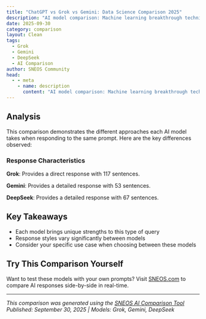 ```yaml
---
title: "ChatGPT vs Grok vs Gemini: Data Science Comparison 2025"
description: "AI model comparison: Machine learning breakthrough techniques in 2025..."
date: 2025-09-30
category: comparison
layout: Clean
tags:
  - Grok
  - Gemini
  - DeepSeek
  - AI Comparison
author: SNEOS Community
head:
  - - meta
    - name: description
      content: "AI model comparison: Machine learning breakthrough techniques in 2025..."
---
```


<ChatComparison
  title="ChatGPT vs Grok vs Gemini: Data Science Comparison 2025"
  prompt="Machine learning breakthrough techniques in 2025"
  :responses='{
    "Grok": "Predicting specific breakthroughs in machine learning (ML) for 2025 is inherently speculative, as the field evolves rapidly based on research, technological advancements, and societal needs. However, based on current trends, emerging challenges, and promising areas of research, I can outline several potential breakthrough techniques or paradigms that might shape ML by 2025. These predictions are grounded in the trajectory of ML as of late 2023, focusing on scalability, efficiency, ethics, and interdisciplinary integration.\n\n---\n\n### 1. **Energy-Efficient and Sustainable AI Models**\n   - **Why it\u2019s likely:** The environmental cost of training large-scale models like transformers (e.g., GPT, BERT) has become a major concern. With data centers consuming massive amounts of energy, there\u2019s a push for greener AI.\n   - **Potential Breakthrough:** By 2025, we might see the widespread adoption of *sparse activation models* or *energy-aware training algorithms*. Techniques like dynamic pruning, low-precision computing (e.g., 8-bit or 4-bit quantization), and neuromorphic hardware could drastically reduce energy consumption while maintaining or even improving model performance.\n   - **Impact:** Smaller carbon footprints for AI deployments, enabling more organizations to adopt ML without high environmental costs. This could democratize access to powerful models, especially in developing regions.\n\n### 2. **Generalized AI through Multi-Modal Learning**\n   - **Why it\u2019s likely:** Current models excel in specific domains (e.g., text with LLMs, images with diffusion models) but struggle with cross-modal understanding. Humans learn by integrating multiple senses (vision, sound, touch), and AI is moving toward similar capabilities.\n   - **Potential Breakthrough:** By 2025, unified multi-modal architectures\u2014models that seamlessly process and generate data across text, images, audio, video, and even sensory inputs (e.g., tactile data)\u2014could become mainstream. Advances in cross-modal attention mechanisms and contrastive learning (building on CLIP and DALL-E) might enable truly general-purpose AI systems.\n   - **Impact:** Applications in robotics, autonomous vehicles, and healthcare could explode, as AI systems gain a more \u201Chuman-like\u201D understanding of the world. Imagine a robot that can interpret spoken commands, visual cues, and physical environments simultaneously.\n\n### 3. **Self-Supervised Learning at Scale**\n   - **Why it\u2019s likely:** Labeled data is expensive and limited, while unlabeled data is abundant. Self-supervised learning (SSL), which allows models to learn from raw data without explicit labels, is already showing promise (e.g., in vision with SimCLR and in NLP with masked language models).\n   - **Potential Breakthrough:** By 2025, SSL could evolve into fully autonomous learning systems that bootstrap knowledge from the internet, real-world sensor data, or simulations. Techniques like *causal self-supervision* (models learning cause-and-effect relationships without supervision) might emerge.\n   - **Impact:** Reduced dependency on human-annotated datasets, accelerating AI development in domains like medicine (e.g., learning from raw patient scans) and climate modeling (e.g., learning from unprocessed environmental data).\n\n### 4. **AI Safety and Alignment with Human Values**\n   - **Why it\u2019s likely:** As AI systems become more powerful, ensuring they align with human ethics and avoid harm is critical. High-profile failures (e.g., biased models, misinformation generation) have intensified focus on AI safety.\n   - **Potential Breakthrough:** By 2025, we might see robust *value alignment frameworks* or *interpretable AI systems* that allow humans to understand and control model decision-making. Techniques like reinforcement learning from human feedback (RLHF), already used in models like ChatGPT, could evolve into dynamic, real-time alignment systems. Additionally, formal verification methods (borrowed from software engineering) could guarantee certain safety properties in AI.\n   - **Impact:** Safer deployment of AI in sensitive areas like healthcare, law, and governance, rebuilding public trust in AI technologies.\n\n### 5. **Quantum Machine Learning Integration**\n   - **Why it\u2019s likely:** Quantum computing is advancing, and while fully functional quantum computers are still years away, hybrid quantum-classical algorithms are already being explored for optimization and data processing.\n   - **Potential Breakthrough:** By 2025, quantum machine learning (QML) could achieve practical milestones, such as solving complex optimization problems (e.g., for neural network training) or simulating molecular structures for drug discovery at unprecedented speeds. Variational quantum algorithms or quantum neural networks might become accessible via cloud platforms.\n   - **Impact:** Accelerating ML tasks that are intractable for classical computers, particularly in cryptography, materials science, and personalized medicine.\n\n### 6. **Federated and Privacy-Preserving Learning**\n   - **Why it\u2019s likely:** Data privacy concerns (e.g., GDPR, CCPA) and the risks of centralized data storage are pushing for decentralized ML solutions. Federated learning (FL), where models train on local devices without sharing raw data, is gaining traction.\n   - **Potential Breakthrough:** By 2025, advances in differential privacy, homomorphic encryption, and secure multi-party computation could make federated learning as effective as centralized training. We might also see *personalized FL models* that adapt to individual user needs while maintaining strict privacy.\n   - **Impact:** Widespread adoption in industries like finance and healthcare, where data sensitivity is paramount. Consumers could benefit from personalized AI (e.g., on smartphones) without sacrificing privacy.\n\n### 7. **Neuroscience-Inspired AI (Brain-Like Learning)**\n   - **Why it\u2019s likely:** Current AI lacks the adaptability and efficiency of the human brain, which learns continuously with minimal data and energy. Spiking neural networks (SNNs) and other biologically inspired models are being researched to mimic brain processes.\n   - **Potential Breakthrough:** By 2025, we could see practical implementations of *lifelong learning algorithms* or *event-driven neural networks* that emulate synaptic plasticity and handle real-time, incremental learning without catastrophic forgetting.\n   - **Impact:** AI systems that learn like humans\u2014adapting to new tasks without retraining from scratch\u2014could revolutionize robotics, education (e.g., personalized tutors), and assistive technologies.\n\n### 8. **Automated Machine Learning (AutoML) for Everyone**\n   - **Why it\u2019s likely:** AutoML tools are already simplifying model design, hyperparameter tuning, and deployment for non-experts. The demand for accessible AI is growing across industries.\n   - **Potential Breakthrough:** By 2025, AutoML could evolve into end-to-end *AI-as-a-Service platforms* that require zero coding or ML knowledge. These systems might integrate with natural language interfaces, allowing users to describe problems (e.g., \u201CBuild a model to predict sales\u201D) and get tailored solutions automatically.\n   - **Impact:** Democratization of AI, enabling small businesses, educators, and hobbyists to leverage ML without hiring data scientists.\n\n### 9. **AI for Scientific Discovery**\n   - **Why it\u2019s likely:** ML is already aiding in drug discovery, climate modeling, and physics simulations. As datasets grow and models improve, AI\u2019s role as a \u201Cresearch assistant\u201D will expand.\n   - **Potential Breakthrough:** By 2025, AI-driven hypothesis generation and experimentation could become a reality. Models might not only analyze data but also propose novel theories or experiments, validated through simulations or real-world tests. Techniques like symbolic regression and causal inference could play a key role.\n   - **Impact:** Accelerated breakthroughs in medicine (e.g., new drugs), energy (e.g., fusion research), and environmental science (e.g., carbon capture solutions).\n\n### 10. **Ethical AI and Bias Mitigation Frameworks**\n   - **Why it\u2019s likely:** Bias in AI models (e.g., in hiring, policing) remains a critical issue. Governments and organizations are prioritizing fairness and transparency.\n   - **Potential Breakthrough:** By 2025, standardized *bias detection and mitigation toolkits* could be embedded into ML pipelines. Advances in causal modeling might allow systems to distinguish correlation from causation, reducing unfair outcomes. Additionally, *explainable AI (XAI)* techniques could become mandatory for high-stakes applications.\n   - **Impact:** More equitable AI systems, increased accountability, and regulatory compliance, paving the way for broader societal acceptance of AI.\n\n---\n\n### Broader Trends Supporting These Breakthroughs\n- **Hardware Advancements:** Specialized AI chips (e.g., TPUs, neuromorphic hardware) and quantum processors will enable faster, cheaper computation.\n- **Data Growth:** The Internet of Things (IoT), 5G, and sensor networks will provide vast new datasets for training.\n- **Collaboration:** Open-source communities and interdisciplinary research (e.g., AI \u002B biology, AI \u002B physics) will drive innovation.\n- **Regulation:** Government policies on AI ethics, privacy, and safety will shape development priorities.\n\n### Challenges to Watch\n- **Scalability vs. Ethics:** Balancing powerful models with safety and fairness will remain contentious.\n- **Access Disparities:** Breakthroughs might initially be limited to well-funded entities, risking a wider digital divide.\n- **Unintended Consequences:** Rapid advancements could introduce unforeseen risks, such as autonomous systems behaving unpredictably.\n\n---\n\nWhile these predictions for 2025 are speculative, they reflect plausible directions based on today\u2019s cutting-edge research and societal needs. Machine learning will likely continue to surprise us with novel paradigms, perhaps even beyond what we can currently imagine. What specific area are you most interested in? I can dive deeper into that!",
    "Gemini": "Predicting specific breakthroughs in machine learning with complete accuracy is impossible, but we can extrapolate current trends and anticipate areas ripe for advancement by 2025. Here are some potential breakthrough techniques in machine learning:\n\n**1.  Neuro-Symbolic AI: Bridging the Gap between Deep Learning and Symbolic Reasoning:**\n\n*   **Breakthrough:** Seamless integration of deep learning\u0027s pattern recognition with symbolic reasoning\u0027s ability to explain, generalize, and perform logical inference.\n*   **How it could manifest:**\n    *   **Explainable AI (XAI) by default:**  Models that not only make predictions but also provide human-understandable reasoning for their decisions.\n    *   **Robustness to Adversarial Attacks:** Systems that are much harder to fool with subtle, targeted perturbations to input data.\n    *   **Faster Learning from Limited Data:**  Combining prior knowledge and rules with learned patterns, enabling learning with significantly less training data (few-shot learning).\n    *   **Automated Knowledge Discovery:**  Algorithms that can automatically extract and represent knowledge from data, leading to new scientific insights.\n\n**2.  Self-Supervised Learning (SSL) Revolution:**\n\n*   **Breakthrough:**  SSL becomes the dominant paradigm for training large models, significantly reducing reliance on labeled data.\n*   **How it could manifest:**\n    *   **Foundation Models with Human-Level Generalization:**  Models trained on massive unlabeled datasets that exhibit remarkable generalization capabilities across diverse tasks. Think of a model trained on all of YouTube videos that can then perform vision, language, and even robotics tasks.\n    *   **Personalized AI with Minimal Data:**  Systems that can quickly adapt to individual users or specific environments with minimal user-provided labels.\n    *   **AI for Resource-Constrained Environments:**  Practical deployment of AI in areas with limited access to labeled data, such as medical diagnosis in remote locations or environmental monitoring in sparsely populated regions.\n\n**3.  Quantum Machine Learning (QML) Emergence:**\n\n*   **Breakthrough:**  Practical quantum algorithms for specific machine learning problems demonstrably outperform classical algorithms in specific, commercially viable areas.\n*   **How it could manifest:**\n    *   **Drug Discovery and Materials Science:**  Quantum simulations enhance machine learning models for predicting molecular properties and discovering new materials.\n    *   **Financial Modeling:**  Quantum algorithms improve risk assessment, portfolio optimization, and fraud detection in finance.\n    *   **Cryptography and Cybersecurity:**  Quantum-resistant machine learning models and quantum-enhanced anomaly detection systems emerge.\n    *   **Important Note:** This is a long-term bet, and the progress will be in niche areas before widespread adoption.  Hardware limitations remain a significant challenge.\n\n**4.  Lifelong and Continual Learning: The End of Catastrophic Forgetting:**\n\n*   **Breakthrough:**  AI systems that can learn new tasks sequentially without forgetting previously learned knowledge, mimicking human learning.\n*   **How it could manifest:**\n    *   **Adaptive Robots:** Robots that continuously learn and adapt to changing environments and new tasks in factories, warehouses, and homes.\n    *   **Personalized Education:**  AI tutors that dynamically adjust their teaching strategies based on a student\u0027s evolving knowledge and learning style.\n    *   **Dynamic Recommendation Systems:**  Recommendation engines that seamlessly incorporate new user preferences and product updates without requiring retraining from scratch.\n\n**5.  Generative AI Beyond Art and Text:**\n\n*   **Breakthrough:**  Generative models are used for tasks beyond content creation, impacting scientific discovery, engineering design, and more.\n*   **How it could manifest:**\n    *   **AI-Driven Drug Design:**  Generative models create novel molecular structures with desired therapeutic properties.\n    *   **Optimized Engineering Design:**  Algorithms generate innovative designs for bridges, buildings, and machines, maximizing performance and minimizing resource consumption.\n    *   **Synthetic Data Generation for Training:** Generative models produce realistic, privacy-preserving synthetic datasets for training other machine learning models, addressing data scarcity and bias.\n    *   **Personalized Medicine:** Tailoring treatment plans and predicting patient outcomes using generative models to simulate individual responses to different therapies.\n\n**6.  Hardware-Aware Machine Learning:**\n\n*   **Breakthrough:** Machine learning algorithms are designed and optimized to run more efficiently on specific hardware architectures (e.g., neuromorphic chips, specialized accelerators), leading to significant performance gains and energy savings.\n*   **How it could manifest:**\n    *   **Edge AI Explosion:**  Complex machine learning models are deployed directly on edge devices (e.g., smartphones, sensors, IoT devices) with minimal latency and power consumption.\n    *   **Sustainable AI:**  Algorithms are optimized for energy efficiency, reducing the carbon footprint of large-scale machine learning deployments.\n    *   **Custom AI Accelerators:** Rapid design and deployment of specialized hardware tailored to specific machine learning workloads, enabling new applications in areas like autonomous driving and computer vision.\n\n**7.  Human-Centered AI:  Collaboration and Ethical Considerations:**\n\n*   **Breakthrough:** Focus shifts to designing AI systems that are more transparent, accountable, fair, and aligned with human values. Strong emphasis on human-AI collaboration.\n*   **How it could manifest:**\n    *   **AI-Assisted Decision-Making:**  AI tools that augment human decision-making by providing insights, highlighting potential risks, and ensuring fairness.\n    *   **Explainable and Trustworthy AI:** Systems that are easy to understand, transparent in their decision-making processes, and accountable for their actions.\n    *   **AI for Social Good:**  Increased deployment of AI for addressing global challenges such as climate change, poverty, and inequality.\n    *   **Robust AI Ethics Frameworks:**  Widespread adoption of ethical guidelines and regulations for the development and deployment of AI, promoting responsible innovation.\n\n**Key Considerations:**\n\n*   **Data is Still King:**  Even with advancements in self-supervised learning, the quality and availability of data will continue to be crucial.\n*   **Compute Power Remains Essential:** Training large models will still require significant computational resources, driving demand for specialized hardware and cloud computing.\n*   **Interdisciplinary Collaboration:** Progress in machine learning will increasingly rely on collaboration between computer scientists, mathematicians, statisticians, domain experts, and ethicists.\n\nThese are just some potential areas of breakthrough. The field of machine learning is rapidly evolving, and unexpected discoveries are always possible.  The most likely scenario is a combination of advances across these areas, leading to more powerful, versatile, and responsible AI systems by 2025.\n",
    "DeepSeek": "Of course. While we cannot know the *exact* breakthroughs of 2025 with certainty, we can extrapolate from current research trajectories. The breakthroughs of 2025 are likely not to be entirely new concepts, but rather the maturation, scaling, and successful integration of existing nascent ideas.\n\nBased on the current state of research in 2024, here are the most promising candidate areas for breakthrough techniques and trends that will likely dominate the machine learning landscape in 2025.\n\n### 1. The Rise of \u0022Reasoning\u0022 Models: Scaling Chain-of-Thought and Self-Correction\n\nThe limitation of today\u0027s large language models (LLMs) is their tendency to make confident, plausible-sounding errors. The breakthrough will be systems that don\u0027t just generate text, but actively **reason**.\n\n*   **Breakthrough Technique:** **Algorithm of Thought (AoT) and Advanced Self-Correction Loops.** Instead of a single Chain-of-Thought (CoT), models will run internal \u0022simulations\u0022 or \u0022debates\u0022 between different reasoning paths. They will learn to identify their own uncertainty, backtrack from wrong assumptions, and use external tools (like code execution or calculators) to verify their intermediate steps *within the same generation process*.\n*   **Why it\u0027s a 2025 Breakthrough:** Research from Google DeepMind (like \u0022Self-Discover\u0022 reasoning structures) and OpenAI (using LLMs to critique their own output) is rapidly advancing. In 2025, we\u0027ll see this move from research papers to production-ready models that are significantly more reliable for complex problem-solving in science, law, and engineering.\n\n### 2. AI-AI Collaboration: Multi-Agent Systems\n\nThe paradigm will shift from a single, monolithic model trying to do everything to **orchestras of specialized AI agents** working together.\n\n*   **Breakthrough Technique:** **Emergent Multi-Agent Frameworks.** Imagine a project manager AI that breaks down a task (\u0022Build a website for my bakery\u0022), then autonomously delegates to a designer agent, a front-end coder agent, a copywriter agent, and a QA tester agent. These agents will communicate, negotiate, and correct each other\u0027s work with minimal human intervention.\n*   **Why it\u0027s a 2025 Breakthrough:** Platforms like \u0060CrewAI\u0060 and \u0060AutoGen\u0060 are already demonstrating this capability. In 2025, we\u0027ll see the tooling and reliability of these systems explode, leading to the first truly automated digital agencies and software development teams.\n\n### 3. The Efficiency Revolution: SLMs and Mixture-of-Experts (MoE)\n\nThe era of racing to build the largest possible dense model is over. The new race is about **maximizing performance per parameter**.\n\n*   **Breakthrough Technique:** **Powerful Small Language Models (SLMs) and Dynamic MoE.** Models like Microsoft\u0027s Phi-3 have shown that a 3-billion parameter model, trained on ultra-high-quality data, can compete with much larger models on many tasks. Combined with Mixture-of-Experts (MoE) architectures (like in Mistral AI\u0027s and Meta\u0027s models), where only parts of the network are activated for a given input, we get the best of both worlds: high capability and incredible efficiency.\n*   **Why it\u0027s a 2025 Breakthrough:** This makes powerful AI viable on consumer hardware (phones, laptops) and drastically reduces inference costs for businesses. In 2025, we\u0027ll see a flood of specialized, hyper-efficient SLMs that outperform GPT-4 class models in their specific domains.\n\n### 4. World Models and Generative AI for Planning\n\nWhile generative AI excels at creating text and images, its next frontier is **generating plans and predicting outcomes in complex environments**.\n\n*   **Breakthrough Technique:** **Advanced World Models for Robotics and Autonomous Systems.** A \u0022world model\u0022 is a neural network that learns a compressed representation of how an environment works. It can simulate the future without acting in the real world. In 2025, we\u0027ll see these models move from learning simple video game rules to understanding the physics and semantics of the real world, enabling robots to practice tasks millions of times in simulation before performing them flawlessly in reality.\n*   **Why it\u0027s a 2025 Breakthrough:** Companies like Tesla are using this for their self-driving AI (the \u0022video world model\u0022). The breakthrough will be the application of this to general-purpose robotics, logistics, and complex supply chain management.\n\n### 5. Causal AI Goes Mainstream\n\nCurrent ML is brilliant at finding correlations but fails at understanding cause-and-effect. This is the root of many robustness and fairness issues.\n\n*   **Breakthrough Technique:** **Integration of Causal Inference into Deep Learning.** Instead of just learning \u0060P(outcome | input)\u0060, models will be explicitly designed to reason about interventions: \u0022What happens if I *change* this input?\u0022 This will be crucial for high-stakes fields like medicine (e.g., \u0022Would this drug *cause* the patient\u0027s recovery?\u0022) and economics.\n*   **Why it\u0027s a 2025 Breakthrough:** The mathematical frameworks for causality (like Judea Pearl\u0027s do-calculus) are being successfully integrated into neural architectures. As regulators and industries demand more trustworthy AI, causal models will become the gold standard for decision-support systems.\n\n### 6. Neuro-Symbolic AI: The Hybrid Approach\n\nThe long-standing divide between statistical learning (neural networks) and symbolic, rule-based reasoning (classical AI) is beginning to close.\n\n*   **Breakthrough Technique:** **Neural-Symbolic Systems that Learn and Logically Constrain.** A neural network handles perception and pattern recognition, while a symbolic reasoning engine ensures the output follows logical rules and constraints. For example, a model generating a schedule will not only learn from past data but will also be hardwired with the symbolic rule that \u0022one person cannot be in two meetings at the same time.\u0022\n*   **Why it\u0027s a 2025 Breakthrough:** This hybrid approach is key to building reliable, verifiable, and explainable AI systems. We will see its principles embedded in the next generation of enterprise AI for compliance, legal tech, and scientific discovery.\n\n---\n\n### Summary Table\n\n| Breakthrough Area | Core Idea | Key Impact |\n| :--- | :--- | :--- |\n| **Reasoning Models** | Models that simulate internal debate and self-correct. | More reliable, trustworthy AI for complex tasks. |\n| **Multi-Agent Systems** | Orchestras of specialized AIs collaborating on a goal. | Automation of complex, multi-step workflows. |\n| **Efficiency (SLMs \u0026 MoE)** | Doing more with fewer, specialized parameters. | Powerful AI on consumer devices; lower costs. |\n| **World Models** | Generative AI that simulates environments to predict and plan. | Major leaps in robotics, autonomous vehicles, and strategy. |\n| **Causal AI** | Moving from correlation to understanding cause-and-effect. | Trustworthy AI for medicine, policy, and science. |\n| **Neuro-Symbolic AI** | Combining neural networks with logical, rule-based systems. | AI that is both data-driven and provably correct. |\n\nIn short, the theme of 2025 will be moving from **\u0022impressive demos\u0022** to **\u0022reliable, efficient, and collaborative partners.\u0022** The focus will shift from pure scale to intelligence, reasoning, and real-world integration."
  }'
  published-date="11:52"
/>

## Analysis

This comparison demonstrates the different approaches each AI model takes when responding to the same prompt. Here are the key differences observed:

### Response Characteristics

**Grok**: Provides a direct response with 117 sentences. 

**Gemini**: Provides a detailed response with 53 sentences. 

**DeepSeek**: Provides a detailed response with 67 sentences. 

## Key Takeaways

- Each model brings unique strengths to this type of query
- Response styles vary significantly between models
- Consider your specific use case when choosing between these models

## Try This Comparison Yourself

Want to test these models with your own prompts? Visit [SNEOS.com](https://sneos.com) to compare AI responses side-by-side in real-time.

---

*This comparison was generated using the [SNEOS AI Comparison Tool](https://sneos.com)*
*Published: September 30, 2025 | Models: Grok, Gemini, DeepSeek*
